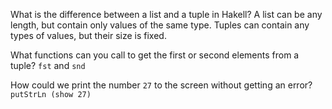 What is the difference between a list and a tuple in Hakell?
A list can be any length, but contain only values of the same type.
Tuples can contain any types of values, but their size is fixed.

What functions can you call to get the first or second elements from a tuple?
`fst` and `snd`

How could we print the number `27` to the screen without getting an error?
`putStrLn (show 27)`
